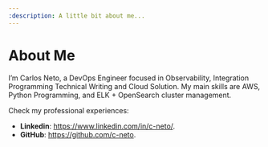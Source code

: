 ```yaml
---
:description: A little bit about me...
---
```


# About Me

I’m Carlos Neto, a DevOps Engineer focused in Observability, Integration Programming Technical Writing and Cloud Solution. My main skills are AWS, Python Programming, and ELK + OpenSearch cluster management.

Check my professional experiences:

- __Linkedin__: <https://www.linkedin.com/in/c-neto/>.
- __GitHub__: <https://github.com/c-neto>.
